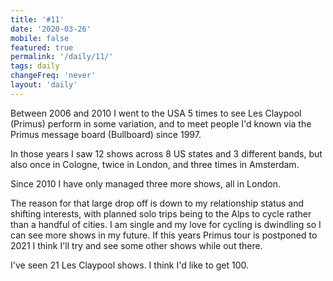 ```yaml
---
title: '#11'
date: '2020-03-26'
mobile: false
featured: true
permalink: '/daily/11/'
tags: daily
changeFreq: 'never'
layout: 'daily'
---
```


Between 2006 and 2010 I went to the USA 5 times to see Les Claypool (Primus) perform in some variation, and to meet people I'd known via the Primus message board (Bullboard) since 1997.

In those years I saw 12 shows across 8 US states and 3 different bands, but also once in Cologne, twice in London, and three times in Amsterdam.

Since 2010 I have only managed three more shows, all in London.

The reason for that large drop off is down to my relationship status and shifting interests, with planned solo trips being to the Alps to cycle rather than a handful of cities. I am single and my love for cycling is dwindling so I can see more shows in my future. If this years Primus tour is postponed to 2021 I think I'll try and see some other shows while out there.

I've seen 21 Les Claypool shows. I think I'd like to get 100.
